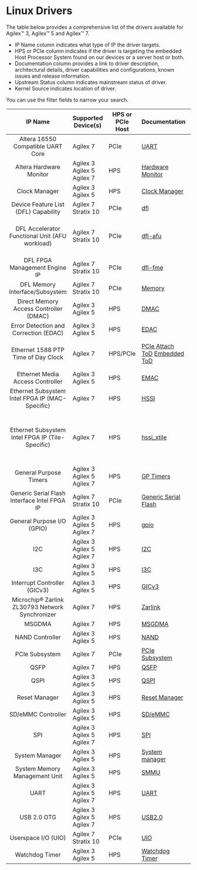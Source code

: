 # Linux Drivers

The table below provides a comprehensive list of the drivers available for Agilex™  3, Agilex™  5 and Agilex™  7.

* IP Name column indicates what type of IP the driver targets.  
* HPS or PCIe column indicates if the driver is targeting the embedded Host Processor System found on our devices or a server host or both.
* Documentation column provides a link to driver description, architectural details, driver capabilities and configurations, known issues and release information.
* Upstream Status column indicates mainstream status of driver.
* Kernel Source indicates location of driver.

You can use the filter fields to narrow your search.

| **IP Name** | Supported Device(s) |  HPS or PCIe Host | Documentation | Upstream Status | Kernel Source|
| :-------:|-----------|-----------------|:---------------|:----------:|---------------------- |
| Altera 16550 Compatible UART Core                |Agilex 7| PCIe             | <a href="https://altera-fpga.github.io/rel-25.1.1/linux-dfl/uart_16550/uart_16550" target="_blank">UART</a> | Yes             | <a href="https://github.com/OFS/linux-dfl/blob/master/drivers/tty/serial/8250/8250_dfl.c" target="_blank">8250_dfl</a> |
| Altera Hardware Monitor                          |Agilex 3<br>Agilex 5<br>Agilex 7| HPS              | <a href="https://altera-fpga.github.io/rel-25.1.1/linux-embedded/drivers/hwmon/hwmon" target="_blank">Hardware Monitor</a> | No              | <a href="https://github.com/altera-fpga/linux-socfpga/tree/socfpga-6.12.19-lts/drivers/hwmon/soc64-hwmon.c" target="_blank">Hwmon driver</a> |
| Clock Manager                                    |Agilex 3<br>Agilex 5| HPS              | <a href="https://altera-fpga.github.io/rel-25.1.1/linux-embedded/drivers/clock_manager/clock_manager" target="_blank">Clock Manager</a> | No              | <a href="https://github.com/altera-fpga/linux-socfpga/tree/socfpga-6.12.19-lts/drivers/clk/socfpga/clk-agilex5.c" target="_blank">clk_agilex5</a> |
| Device Feature List (DFL) Capability             |Agilex 7<br>Stratix 10| PCIe             | <a href="https://altera-fpga.github.io/rel-25.1.1/linux-dfl/dfl/dfl" target="_blank">dfl</a>    | Yes             | <a href="https://github.com/OFS/linux-dfl/blob/master/drivers/fpga/dfl.c" target="_blank">dfl</a> |
| DFL Accelerator Functional Unit (AFU workload)   |Agilex 7<br>Stratix 10| PCIe             | <a href="https://altera-fpga.github.io/rel-25.1.1/linux-dfl/dfl_afu/dfl_afu" target="_blank">dfl-afu</a> | Yes             | <a href="https://git.kernel.org/pub/scm/linux/kernel/git/torvalds/linux.git/tree/drivers/fpga/dfl-afu-dma-region.c?h=master" target="_blank">dfl-afu-dma-region</a> <a href="https://git.kernel.org/pub/scm/linux/kernel/git/torvalds/linux.git/tree/drivers/fpga/dfl-afu-error.c?h=master" target="_blank">dfl-afu-error</a> <a href="https://git.kernel.org/pub/scm/linux/kernel/git/torvalds/linux.git/tree/drivers/fpga/dfl-afu-region.c?h=master" target="_blank">dfl-afu-region</a> <a href="https://git.kernel.org/pub/scm/linux/kernel/git/torvalds/linux.git/tree/drivers/fpga/dfl-afu-main.c?h=master" target="_blank">dfl-afu-main</a> |
| DFL FPGA Management Engine IP                    |Agilex 7<br>Stratix 10| PCIe             | <a href="https://altera-fpga.github.io/rel-25.1.1/linux-dfl/dfl_fme/dfl_fme" target="_blank">dfl-fme</a> | Yes             | <a href="https://git.kernel.org/pub/scm/linux/kernel/git/stable/linux.git/tree/drivers/fpga/fpga-mgr.c" target="_blank">dfl-fme-mgr</a>   <a href="https://git.kernel.org/pub/scm/linux/kernel/git/stable/linux.git/tree/drivers/fpga/dfl-fme-br.c" target="_blank">dfl-fme-br</a> <a href="https://git.kernel.org/pub/scm/linux/kernel/git/stable/linux.git/tree/drivers/fpga/dfl-fme-region.c" target="_blank">dfl-fme-region</a> |
| DFL Memory Interface/Subsystem                   |Agilex 7<br>Stratix 10| PCIe             | <a href="https://altera-fpga.github.io/rel-25.1.1/linux-dfl/dfl_emif/dfl_emif" target="_blank">Memory</a> | Yes             | <a href="https://git.kernel.org/pub/scm/linux/kernel/git/torvalds/linux.git/tree/drivers/memory/dfl-emif.c?h=master" target="_blank">dfl-emif</a> |
| Direct Memory Access Controller (DMAC)           |Agilex 3<br>Agilex 5| HPS              | <a href="hhttps://altera-fpga.github.io/rel-25.1.1/linux-embedded/drivers/dma/dma" target="_blank">DMAC</a> | Yes             | <a href="https://github.com/altera-fpga/linux-socfpga/tree/socfpga-6.12.19-lts/drivers/dma/dw-axi-dmac/dw-axi-dmac-platform.c" target="_blank">dmac</a> |
| Error Detection and Correction (EDAC)            |Agilex 3<br>Agilex 5| HPS              | <a href="https://altera-fpga.github.io/rel-25.1.1/linux-embedded/drivers/edac/edac" target="_blank">EDAC</a> | Yes             | <a href="https://github.com/altera-fpga/linux-socfpga/tree/socfpga-6.12.19-lts/drivers/edac/altera_edac.c" target="_blank">altera_edac</a> |
| Ethernet 1588 PTP Time of Day Clock              |Agilex 7| HPS/PCIe         | <a href="https://altera-fpga.github.io/rel-25.1.1/linux-dfl/ptp_dfl_tod/ptp_dfl_tod" target="_blank">PCIe Attach ToD</a>   <a href="https://altera-fpga.github.io/rel-25.1.1/linux-embedded/ptp_tod/ptp_emb_tod" target="_blank">Embedded ToD</a> | Yes             | <a href="https://github.com/OFS/linux-dfl/blob/master/drivers/ptp/ptp_dfl_tod.c" target="_blank">ToD PCIe-Attach driver</a>   <a href="https://github.com/altera-fpga/linux-socfpga/blob/socfpga-6.12.19-lts/drivers/net/ethernet/altera/intel_fpga_tod.c" target="_blank">ToD Embedded driver</a> |
| Ethernet Media Access Controller                 |Agilex 3<br>Agilex 5| HPS              | <a href="https://altera-fpga.github.io/rel-25.1.1/linux-embedded/drivers/emac/emac" target="_blank">EMAC</a> | No              | <a href="https://github.com/altera-fpga/linux-socfpga/tree/socfpga-6.12.19-lts/drivers/net/ethernet/stmicro/stmmac/dwxgmac2_core.c" target="_blank">dwxgmac2_core</a> |
| Ethernet Subsystem Intel FPGA IP (MAC-Specific)  |Agilex 7| HPS              | <a href="https://altera-fpga.github.io/rel-25.1.1/linux-embedded/drivers/hssi/hssi" target="_blank">HSSI</a> | No              | <a href="https://github.com/altera-opensource/linux-socfpga/blob/socfpga-5.15.90-lts-ftile-1588ptp/drivers/net/ethernet/altera/intel_fpga_hssiss.c" target="_blank">intel_fpga_hssiss</a> |
| Ethernet Subsystem Intel FPGA IP (Tile-Specific) |Agilex 7| HPS              | <a href="https://altera-fpga.github.io/rel-25.1.1/linux-embedded/drivers/hssi_xtile/hssi_xtile" target="_blank">hssi_xtile</a> | No              | <a href="https://github.com/altera-opensource/linux-socfpga/blob/socfpga-5.15.90-lts-ftile-1588ptp/drivers/net/ethernet/altera/intel_fpga_eth_main.c" target="_blank">eth_main</a>   <a href="https://github.com/altera-opensource/linux-socfpga/blob/socfpga-5.15.90-lts-ftile-1588ptp/drivers/net/ethernet/altera/intel_fpga_etile_fec.c" target="_blank">etile_fec</a>   <a href="https://github.com/altera-opensource/linux-socfpga/blob/socfpga-5.15.90-lts-ftile-1588ptp/drivers/net/ethernet/altera/intel_fpga_etile_driver.c" target="_blank">etile_driver</a>   <a href="https://github.com/altera-opensource/linux-socfpga/blob/socfpga-5.15.90-lts-ftile-1588ptp/drivers/net/ethernet/altera/intel_fpga_hssi_etile_ethtool.c" target="_blank">etile_ethtool</a>   <a href="https://github.com/altera-opensource/linux-socfpga/blob/socfpga-5.15.90-lts-ftile-1588ptp/drivers/net/ethernet/altera/intel_fpga_hssi_ftile_ethtool.c" target="_blank">ftile_ethtool</a>   <a href="https://github.com/altera-opensource/linux-socfpga/blob/socfpga-5.15.90-lts-ftile-1588ptp/drivers/net/ethernet/altera/intel_fpga_hssi_ftile_fec.c" target="_blank">ftile_fec</a>   <a href="https://github.com/altera-opensource/linux-socfpga/blob/socfpga-5.15.90-lts-ftile-1588ptp/drivers/net/ethernet/altera/intel_fpga_ftile_driver.c" target="_blank">ftile_driver</a> |
| General Purpose Timers                           |Agilex 3<br>Agilex 5<br>Agilex 7| HPS              | <a href="https://altera-fpga.github.io/rel-25.1.1/linux-embedded/drivers/apb_timers/apb_timers" target="_blank">GP Timers</a> | Yes             | <a href="https://github.com/altera-fpga/linux-socfpga/tree/socfpga-6.12.19-lts/drivers/clocksource/dw_apb_timer.c" target="_blank">dw_apb_timer</a> |
| Generic Serial Flash Interface Intel FPGA IP     |Agilex 7<br>Stratix 10| PCIe             | <a href="https://altera-fpga.github.io/rel-25.1.1/linux-dfl/spi_altera_dfl/spi_altera_dfl" target="_blank">Generic Serial Flash</a> | Yes             | <a href="https://git.kernel.org/pub/scm/linux/kernel/git/torvalds/linux.git/tree/drivers/spi/" target="_blank">spi</a> |
| General Purpose I/O (GPIO)                       |Agilex 3<br>Agilex 5<br>Agilex 7| HPS              | <a href="https://altera-fpga.github.io/rel-25.1.1/linux-embedded/drivers/gpio/gpio" target="_blank">gpio</a> | Yes             | <a href="https://github.com/altera-fpga/linux-socfpga/tree/socfpga-6.12.19-lts/drivers/gpio/gpio-dwapb.c?h=master" target="_blank">gpio-dwapb</a> |
| I2C                                              |Agilex 3<br>Agilex 5<br>Agilex 7| HPS              | <a href="https://altera-fpga.github.io/rel-25.1.1/linux-embedded/drivers/i2c/i2c" target="_blank">I2C</a> | Yes             | <a href="https://github.com/altera-fpga/linux-socfpga/tree/socfpga-6.12.19-lts/drivers/drivers/i2c/busses/i2c-designware-platdrv.c" target="_blank">I2c driver</a> |
| I3C                                              |Agilex 3<br>Agilex 5| HPS              | <a href="https://altera-fpga.github.io/rel-25.1.1/linux-embedded/drivers/i3c/i3c" target="_blank">I3C</a> | Yes             | <a href="https://git.kernel.org/pub/scm/linux/kernel/git/torvalds/linux.git/tree/drivers/i3c/master/dw-i3c-master.c" target="_blank">I3c driver</a> |
| Interrupt Controller (GICv3)                     |Agilex 3<br>Agilex 5| HPS              | <a href="https://altera-fpga.github.io/rel-25.1.1/linux-embedded/drivers/interrupt_controller_GICv3/irq_gic_v3" target="_blank">GICv3</a> | Yes             | <a href="https://github.com/altera-fpga/linux-socfpga/tree/socfpga-6.12.19-lts/drivers/irqchip/irq-gic-v3.c" target="_blank">GICv3 driver</a> |
| Microchip® Zarlink ZL30793 Network Synchronizer  |Agilex 7| HPS              | <a href="https://altera-fpga.github.io/rel-25.1.1/linux-embedded/zarlink_clock_synchronizer/zarlink_clock_synchronizer" target="_blank">Zarlink</a> | No              | <a href="https://github.com/altera-opensource/linux-socfpga/tree/socfpga-5.15.90-lts-ftile-1588ptp/drivers/net/ethernet/altera" target="_blank">Zarlink driver</a> |
| MSGDMA                                           |Agilex 7| HPS              | <a href="https://altera-fpga.github.io/rel-25.1.1/linux-embedded/drivers/msgdma/msgdma" target="_blank">MSGDMA</a> | No              | <a href="https://github.com/altera-fpga/linux-socfpga/tree/socfpga-6.12.19-lts/drivers/dma/altera-msgdma.c" target="_blank">MSGDMA driver</a> |
| NAND Controller                                  |Agilex 3<br>Agilex 5| HPS              | <a href="https://altera-fpga.github.io/rel-25.1.1/linux-embedded/drivers/nand/nand" target="_blank">NAND</a> | Yes             | <a href="https://github.com/altera-fpga/linux-socfpga/tree/socfpga-6.12.19-lts/drivers/mtd/nand/raw/cadence-nand-controller.c" target="_blank">cadence-nand-controller</a> |
| PCIe Subsystem                                   |Agilex 7| PCIe             | <a href="https://altera-fpga.github.io/rel-25.1.1/linux-dfl/dfl_pci/dfl_pci" target="_blank">PCIe Subsystem</a> | Yes             | <a href="https://git.kernel.org/pub/scm/linux/kernel/git/torvalds/linux.git/tree/drivers/fpga/dfl-pci.c?h=master" target="_blank">dfl-pcie</a> |
| QSFP                                             |Agilex 7| HPS              | <a href="https://altera-fpga.github.io/rel-25.1.1/linux-embedded/drivers/qsfp/qsfp" target="_blank">QSFP</a> | No              | <a href="https://github.com/altera-fpga/linux-socfpga/blob/socfpga-5.15.90-lts-ftile-1588ptp/drivers/net/phy/qsfp.c" target="_blank">qsfp</a> |
| QSPI                                             |Agilex 3<br>Agilex 5| HPS              | <a href="https://altera-fpga.github.io/rel-25.1.1/linux-embedded/drivers/qspi/qspi" target="_blank">QSPI</a> | No              | <a href="https://github.com/altera-fpga/linux-socfpga/tree/socfpga-6.12.19-lts/drivers/spi/spi-cadence-quadspi.c" target="_blank">spi-cadence-quadspi</a> |
| Reset Manager                                    |Agilex 3<br>Agilex 5| HPS              | <a href="https://altera-fpga.github.io/rel-25.1.1/linux-embedded/drivers/reset_manager/reset_manager" target="_blank">Reset Manager</a> | No              | <a href="https://github.com/altera-fpga/linux-socfpga/blob/socfpga-6.12.19-lts/drivers/reset/reset-simple.c" target="_blank">Reset Manager driver</a> |
| SD/eMMC Controller                               |Agilex 3<br>Agilex 5| HPS              | <a href="https://altera-fpga.github.io/rel-25.1.1/linux-embedded/drivers/sd-emmc/sd-emmc" target="_blank">SD/eMMC</a> | Yes             | <a href="https://github.com/altera-fpga/linux-socfpga/blob/socfpga-6.12.19-lts/drivers/mmc/host/sdhci-cadence.c" target="_blank">SD/eMMC driver</a> |
| SPI                                              |Agilex 3<br>Agilex 5<br>Agilex 7| HPS              | <a href="https://altera-fpga.github.io/rel-25.1.1/linux-embedded/drivers/spi/spi" target="_blank">SPI</a> | Yes             | <a href="https://github.com/altera-fpga/linux-socfpga/blob/socfpga-6.12.19-lts/drivers/spi/spi-dw-mmio.c" target="_blank">SPI driver</a> |
| System Manager                                   |Agilex 3<br>Agilex 5| HPS              | <a href="https://altera-fpga.github.io/rel-25.1.1/linux-embedded/drivers/system_manager/system_manager" target="_blank">System manager</a> | Yes             | <a href="https://github.com/altera-fpga/linux-socfpga/blob/socfpga-6.12.19-lts/drivers/mfd/altera-sysmgr.c" target="_blank">sysmgr</a> |
| System Memory Management Unit                    |Agilex 3<br>Agilex 5| HPS              | <a href="https://altera-fpga.github.io/rel-25.1.1/linux-embedded/drivers/smmu/smmu" target="_blank">SMMU</a> | Yes             | <a href="https://github.com/altera-fpga/linux-socfpga/blob/socfpga-6.12.19-lts/drivers/iommu/arm/arm-smmu-v3" target="_blank">SMMU driver</a> |
| UART                                             |Agilex 3<br>Agilex 5<br>Agilex 7| HPS              | <a href="https://altera-fpga.github.io/rel-25.1.1/linux-embedded/drivers/uart/uart" target="_blank">UART</a> | Yes             | <a href="https://github.com/altera-fpga/linux-socfpga/blob/socfpga-6.12.19-lts/drivers/tty/serial/8250/8250_dw.c" target="_blank">UART driver</a> |
| USB 2.0 OTG                                      |Agilex 3<br>Agilex 5<br>Agilex 7| HPS              | <a href="https://altera-fpga.github.io/rel-25.1.1/linux-embedded/drivers/usb2_0_otg/usb_2_0_otg" target="_blank">USB2.0</a> | Yes             | <a href="https://github.com/altera-fpga/linux-socfpga/blob/socfpga-6.12.19-lts/drivers/usb/dwc2" target="_blank">USB 2.0 driver</a> |
| Userspace I/O (UIO)                              |Agilex 7<br>Stratix 10| PCIe             | <a href="https://altera-fpga.github.io/rel-25.1.1/linux-dfl/uio_dfl/uio_dfl" target="_blank">UIO</a> | Yes             | <a href="https://git.kernel.org/pub/scm/linux/kernel/git/torvalds/linux.git/tree/drivers/uio/uio_dfl.c" target="_blank">UIO driver</a> |
| Watchdog Timer                                   |Agilex 3<br>Agilex 5| HPS              | <a href="https://altera-fpga.github.io/rel-25.1.1/linux-embedded/drivers/watchdog_timers/watchdog_timers" target="_blank">Watchdog Timer</a> | Yes             | <a href="https://github.com/altera-fpga/linux-socfpga/blob/socfpga-6.12.19-lts/drivers/watchdog/dw_wdt.c" target="_blank">dw_wdt</a> |

